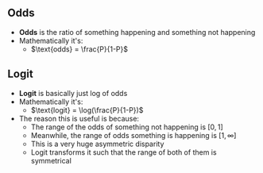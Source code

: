 ## Odds
 - **Odds** is the ratio of something happening and something not happening
 - Mathematically it's:
	 - $\text{odds} = \frac{P}{1-P}$
## Logit
- **Logit** is basically just log of odds
- Mathematically it's:
	- $\text{logit} = \log(\frac{P}{1-P})$
- The reason this is useful is because:
	- The range of the odds of something not happening is $[0, 1]$
	- Meanwhile, the range of odds something is happening is $[1, \infty]$
	- This is a very huge asymmetric disparity
	- Logit transforms it such that the range of both of them is symmetrical